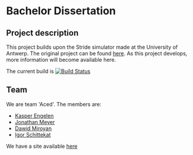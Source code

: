 # Bachelor Dissertation

## Project description
This project builds upon the Stride simulator made at the University of Antwerp. 
The original project can be found [here](https://github.com/broeckho/stride.git). As this project develops, more information will become available here.

The current build is
[![Build Status](https://travis-ci.com/kasperengelen/stride.svg?branch=master)](https://travis-ci.com/kasperengelen/stride)

## Team
We are team 'Aced'. The members are:

* [Kasper Engelen](https://www.github.com/kasperengelen)
* [Jonathan Meyer](https://www.github.com/MeyerJon)
* [Dawid Miroyan](https://www.github.com/DawidMiroyan)
* [Igor Schittekat](https://www.github.com/IgorSchittekat)

We have a site available [here](https://kasperengelen.github.io/stride/)

